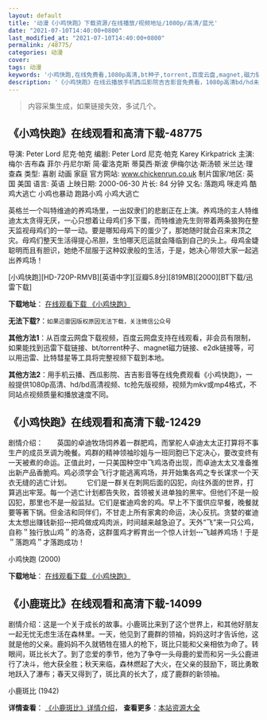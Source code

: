 ```yaml
---
layout: default
title: '动漫《小鸡快跑》下载资源/在线播放/视频地址/1080p/高清/蓝光'
date: "2021-07-10T14:40:00+0800"
last_modified_at: "2021-07-10T14:40:00+0800"
permalink: /48775/
categories: 动漫
cover:
tags: 动漫
keywords: '小鸡快跑,在线免费看,1080p高清,bt种子,torrent,百度云盘,magnet,磁力链,迅雷下载资源'
description: '《小鸡快跑》在线云播放手机西瓜影院吉吉影音免费看，1080p高清bd/hd未删减完整版和tc抢先枪版，mkv/mp4格式，附带bt/torrent种子、magnet/磁力链、百度云盘、网盘资源迅雷下载链接'
---
```


>内容采集生成，如果链接失效，多试几个。


## 《小鸡快跑》在线观看和高清下载-48775

导演: Peter Lord 尼克·帕克 编剧: Peter Lord 尼克·帕克 Karey Kirkpatrick 主演: 梅尔·吉布森 菲尔·丹尼尔斯 简·霍洛克斯 蒂莫西·斯波 伊梅尔达·斯汤顿 米兰达·理查森 类型: 喜剧 动画 家庭 官方网站: www.chickenrun.co.uk 制片国家/地区: 英国 美国 语言: 英语 上映日期: 2000-06-30 片长: 84 分钟 又名: 落跑鸡 咪走鸡 酷鸡大逃亡 小鸡也暴动 跑路小鸡 小鸡大逃亡

英格兰一个叫特维迪的养鸡场里，一出奴隶们的悲剧正在上演。养鸡场的主人特维迪太太贪得无厌，一心只想着让母鸡们多下蛋，而特维迪先生则带着两条狼狗在整天监视母鸡们的一举一动。要是哪知母鸡下的蛋少了，那她随时就会召来末顶之灾。母鸡们整天生活得提心吊胆，生怕哪天厄运就会降临到自己的头上。母鸡金婕聪明而且有胆识，她绝不屈服于这种奴隶般的生活，于是，她决心带领大家一起逃出养鸡场！


[小鸡快跑][HD-720P-RMVB][英语中字][豆瓣5.8分][819MB][2000][BT下载/迅雷下载]

**下载地址**： [在线观看下载 《小鸡快跑》](https://www.btdx8.com/torrent/chicken_run_2000.html) 


**无法下载?**：`如果迅雷因版权原因无法下载，关注微信公众号 `

**其他方法1**：从百度云网盘下载视频，百度云网盘支持在线观看，非会员有限制，如果能找到迅雷下载链接、bt/torrent种子、magnet磁力链接、e2dk链接等，可以用迅雷、比特彗星等工具将完整视频下载到本地。

**其他方法2**：用手机云播、西瓜影院、吉吉影音等在线免费观看《小鸡快跑》，一般提供1080p高清、hd/bd高清视频、tc抢先版视频，视频为mkv或mp4格式，不同站点视频质量和播放速度不同。


## 《小鸡快跑》在线观看和高清下载-12429

剧情介绍：　　英国的卓迪牧场饲养着一群肥鸡，而掌舵人卓迪太太正打算将不事生产的成员烹调为晚餐。鸡群的精神领袖珍姐与一班同胞已下定决心，要改变终有一天被煮的命运。正值此时，一只美国种空中飞鸡洛奇出现，而卓迪太太又准备推出新产品香脆鸡。鸡必须学会飞行才能逃离鸡场，并开始集各鸡之专长谋求一个天衣无缝的逃亡计划。 　　它们是一群关在刺网后面的囚犯，向往外面的世界，打算逃出牢笼。每一个逃亡计划都告失败，首领被关进单独的黑牢。但他们不是一般囚犯，那里也不是一般监狱。它们是崔迪鸡舍的鸡。早上不下蛋供应早餐，晚餐就要等著下锅。但金洁和同伴们，不甘走上所有家禽的命运，决心反抗。贪婪的崔迪太太想出赚钱新招┅把鸡做成鸡肉派，时间越来越急迫了。天外“飞”来一只公鸡，自称＂独行放山鸡＂的洛奇，这群蛋鸡才孵育出一个惊人计划┅飞越养鸡场！于是＂落跑鸡＂才落跑成功！


小鸡快跑 (2000)

**下载地址**： [在线观看下载 《小鸡快跑》](https://www.btbtdy.me/btdy/dy6939.html) 


## 《小鹿斑比》在线观看和高清下载-14099

剧情介绍：这是一个关于成长的故事。小鹿斑比来到了这个世界上，和其他好朋友一起无忧无虑生活在森林里。一天，他见到了鹿群的领袖，妈妈这时才告诉他，这就是他的父亲。鹿妈妈不久就牺牲在猎人的枪下，斑比只能和父亲相依为命了。转眼间，斑比长大了。到了恋爱的季节，他为了争夺一头母鹿的爱而和另一头公鹿进行了决斗，他大获全胜；秋天来临，森林燃起了大火，在父亲的鼓励下，斑比勇敢地跃入了瀑布；春天又得到了，斑比真的长大了，成了鹿群的新领袖。


小鹿斑比 (1942)

**详情查看**： [《小鹿斑比》详情介绍](/movie/14099/)， **查看更多**：[本站资源大全](/movie/t/all/)


